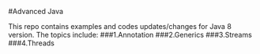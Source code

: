 #Advanced Java

This repo contains examples and codes updates/changes for Java 8 version. The topics include:
###1.Annotation
###2.Generics
###3.Streams
###4.Threads



